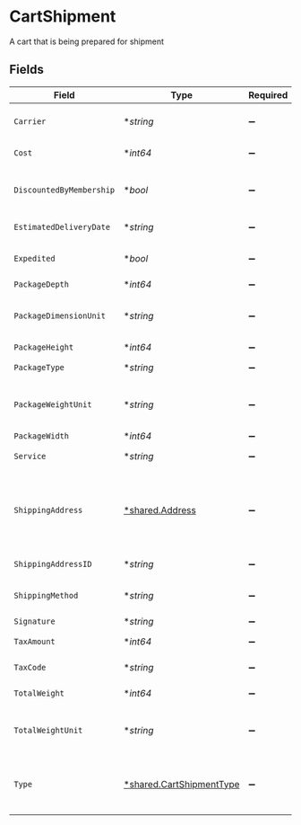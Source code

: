 # CartShipment

A cart that is being prepared for shipment


## Fields

| Field                                                                                   | Type                                                                                    | Required                                                                                | Description                                                                             | Example                                                                                 |
| --------------------------------------------------------------------------------------- | --------------------------------------------------------------------------------------- | --------------------------------------------------------------------------------------- | --------------------------------------------------------------------------------------- | --------------------------------------------------------------------------------------- |
| `Carrier`                                                                               | **string*                                                                               | :heavy_minus_sign:                                                                      | The name of the carrier selected.                                                       | FedEx                                                                                   |
| `Cost`                                                                                  | **int64*                                                                                | :heavy_minus_sign:                                                                      | The cost in cents.                                                                      | 770                                                                                     |
| `DiscountedByMembership`                                                                | **bool*                                                                                 | :heavy_minus_sign:                                                                      | Defines if shopper has a membership discount.                                           | false                                                                                   |
| `EstimatedDeliveryDate`                                                                 | **string*                                                                               | :heavy_minus_sign:                                                                      | The estimated delivery date.                                                            | 08-30-2022                                                                              |
| `Expedited`                                                                             | **bool*                                                                                 | :heavy_minus_sign:                                                                      | True if shipment is expedited.                                                          | false                                                                                   |
| `PackageDepth`                                                                          | **int64*                                                                                | :heavy_minus_sign:                                                                      | The depth.                                                                              | 90                                                                                      |
| `PackageDimensionUnit`                                                                  | **string*                                                                               | :heavy_minus_sign:                                                                      | The unit of measurement for an item's dimensions.                                       | cm                                                                                      |
| `PackageHeight`                                                                         | **int64*                                                                                | :heavy_minus_sign:                                                                      | The height.                                                                             | 103                                                                                     |
| `PackageType`                                                                           | **string*                                                                               | :heavy_minus_sign:                                                                      | The type of package.                                                                    | A big package.                                                                          |
| `PackageWeightUnit`                                                                     | **string*                                                                               | :heavy_minus_sign:                                                                      | The unit of measurement for an item's weight.                                           | kg                                                                                      |
| `PackageWidth`                                                                          | **int64*                                                                                | :heavy_minus_sign:                                                                      | The width.                                                                              | 222                                                                                     |
| `Service`                                                                               | **string*                                                                               | :heavy_minus_sign:                                                                      | The service name.                                                                       | Option 1                                                                                |
| `ShippingAddress`                                                                       | [*shared.Address](../../models/shared/address.md)                                       | :heavy_minus_sign:                                                                      | The Address object is used for billing, shipping, and physical store address use cases. |                                                                                         |
| `ShippingAddressID`                                                                     | **string*                                                                               | :heavy_minus_sign:                                                                      | ID for billing address                                                                  | addres-1                                                                                |
| `ShippingMethod`                                                                        | **string*                                                                               | :heavy_minus_sign:                                                                      | The name of the shipping method.                                                        | Unknown                                                                                 |
| `Signature`                                                                             | **string*                                                                               | :heavy_minus_sign:                                                                      | The signature.                                                                          | a1B2s3dC4f5g5D6hj6E7k8F9l0                                                              |
| `TaxAmount`                                                                             | **int64*                                                                                | :heavy_minus_sign:                                                                      | Tax amount in cents.                                                                    | 230                                                                                     |
| `TaxCode`                                                                               | **string*                                                                               | :heavy_minus_sign:                                                                      | The relevant tax code.                                                                  | tax-12345                                                                               |
| `TotalWeight`                                                                           | **int64*                                                                                | :heavy_minus_sign:                                                                      | The total weight.                                                                       | 55                                                                                      |
| `TotalWeightUnit`                                                                       | **string*                                                                               | :heavy_minus_sign:                                                                      | The unit of measurement for an item's weight.                                           | kg                                                                                      |
| `Type`                                                                                  | [*shared.CartShipmentType](../../models/shared/cartshipmenttype.md)                     | :heavy_minus_sign:                                                                      | The type corresponding to this shipment, if applicable.                                 | door_delivery                                                                           |